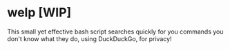 # welp [WIP]

This small yet effective bash script searches quickly for you commands you don't know what they do, using DuckDuckGo, for privacy!

